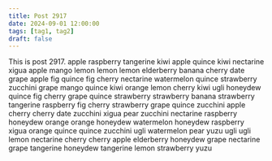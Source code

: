```yaml
---
title: Post 2917
date: 2024-09-01 12:00:00
tags: [tag1, tag2]
draft: false
---
```

This is post 2917.
apple
raspberry
tangerine
kiwi
apple
quince
kiwi
nectarine
xigua
apple
mango
lemon
lemon
lemon
elderberry
banana
cherry
date
grape
apple
fig
quince
fig
cherry
nectarine
watermelon
quince
strawberry
zucchini
grape
mango
quince
kiwi
orange
lemon
cherry
kiwi
ugli
honeydew
quince
fig
cherry
grape
quince
strawberry
strawberry
banana
strawberry
tangerine
raspberry
fig
cherry
strawberry
grape
quince
zucchini
apple
cherry
cherry
date
zucchini
xigua
pear
zucchini
nectarine
raspberry
honeydew
orange
orange
honeydew
watermelon
honeydew
raspberry
xigua
orange
quince
quince
zucchini
ugli
watermelon
pear
yuzu
ugli
ugli
lemon
nectarine
cherry
cherry
apple
elderberry
honeydew
grape
nectarine
grape
tangerine
honeydew
tangerine
lemon
strawberry
yuzu
